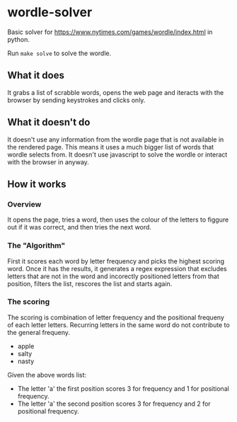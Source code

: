 # wordle-solver

Basic solver for https://www.nytimes.com/games/wordle/index.html in python.

Run `make solve` to solve the wordle.

## What it does

It grabs a list of scrabble words, opens the web page and iteracts with the browser by sending keystrokes and clicks only.

## What it doesn't do

It doesn't use any information from the wordle page that is not available in the rendered page.
This means it uses a much bigger list of words that wordle selects from.
It doesn't use javascript to solve the wordle or interact with the browser in anyway.


## How it works

### Overview
It opens the page, tries a word, then uses the colour of the letters to figgure out if it was correct, and then tries the next word.

### The "Algorithm"
First it scores each word by letter frequency and picks the highest scoring word.
Once it has the results, it generates a regex expression that excludes letters that
are not in the word and incorectly positioned letters from that position, filters the
list, rescores the list and starts again.

### The scoring
The scoring is combination of letter frequency and the positional frequeny of each letter letters.
Recurring letters in the same word do not contribute to the general frequeny.

* apple
* salty
* nasty

Given the above words list:
* The letter 'a' the first position scores 3 for frequency and 1 for positional frequency.
* The letter 'a' the second position scores 3 for frequency and 2 for positional frequency.
